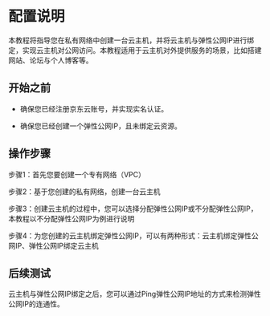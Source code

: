 # 配置说明

本教程将指导您在私有网络中创建一台云主机，并将云主机与弹性公网IP进行绑定，实现云主机对公网访问。本教程适用于云主机对外提供服务的场景，比如搭建网站、论坛与个人博客等。

## 开始之前

- 确保您已经注册京东云账号，并实现实名认证。

- 确保您已经创建一个弹性公网IP，且未绑定云资源。

## 操作步骤

步骤1：首先您要创建一个专有网络（VPC）

步骤2：基于您创建的私有网络，创建一台云主机

步骤3：创建云主机的过程中，您可以选择分配弹性公网IP或不分配弹性公网IP，本教程以不分配弹性公网IP为例进行说明

步骤4：为您创建的云主机绑定弹性公网IP，可以有两种形式：云主机绑定弹性公网IP、弹性公网IP绑定云主机

## 后续测试

云主机与弹性公网IP绑定之后，您可以通过Ping弹性公网IP地址的方式来检测弹性公网IP的连通性。